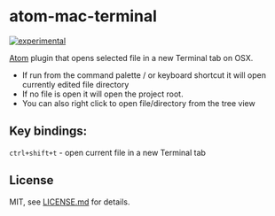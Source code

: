 # atom-mac-terminal

[![experimental](http://badges.github.io/stability-badges/dist/stable.svg)](http://github.com/badges/stability-badges)

[Atom](http://atom.io) plugin that opens selected file in a new Terminal tab on OSX.

- If run from the command palette / or keyboard shortcut it will open currently edited file directory
- If no file is open it will open the project root.
- You can also right click to open file/directory from the tree view

## Key bindings:

`ctrl+shift+t` - open current file in a new Terminal tab

## License

MIT, see [LICENSE.md](http://github.com/vorg/atom-mac-terminal/blob/master/LICENSE.md) for details.
